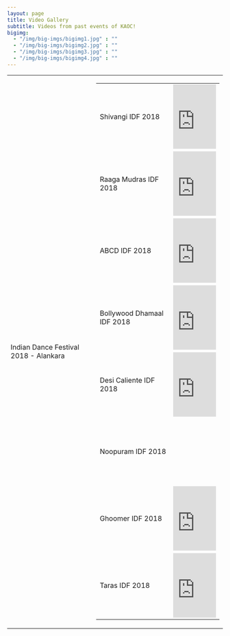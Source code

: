 ```yaml
---
layout: page
title: Video Gallery
subtitle: Videos from past events of KAOC!
bigimg:
  - "/img/big-imgs/bigimg1.jpg" : ""
  - "/img/big-imgs/bigimg2.jpg" : ""
  - "/img/big-imgs/bigimg3.jpg" : ""
  - "/img/big-imgs/bigimg4.jpg" : ""
---
```

<table>
  <tr><td> Indian Dance Festival 2018 - Alankara
    </td><td>
    <table>
      <tr><td> Shivangi IDF 2018 </td><td> <iframe width="100" height="150" src="https://www.youtube.com/embed/-5Oase5Pqxo" frameborder="0" allow="autoplay; encrypted-media" allowfullscreen></iframe> </td></tr>
      <tr><td> Raaga Mudras IDF 2018 </td><td> <iframe width="100" height="150" src="https://www.youtube.com/embed/FXJzDowr8tg" frameborder="0" allow="autoplay; encrypted-media" allowfullscreen></iframe> </td></tr>
      <tr><td> ABCD IDF 2018 </td><td> <iframe width="100" height="150" src="https://www.youtube.com/embed/S3Tw7IhXxvY" frameborder="0" allow="autoplay; encrypted-media" allowfullscreen></iframe> </td></tr>
      <tr><td> Bollywood Dhamaal IDF 2018 </td><td> <iframe width="100" height="150" src="https://www.youtube.com/embed/a4X5RHNU1N4" frameborder="0" allow="autoplay; encrypted-media" allowfullscreen></iframe> </td></tr>      
      <tr><td> Desi Caliente IDF 2018 </td><td> <iframe width="100" height="150" src="https://www.youtube.com/embed/5jai-9D2NB0" frameborder="0" allow="autoplay; encrypted-media" allowfullscreen></iframe> </td></tr>
      <tr><td> Noopuram IDF 2018 </td><td> <iframe width="100" height="150" src=""https://www.youtube.com/embed/-E-kamqTWgU"" frameborder="0" allow="autoplay; encrypted-media" allowfullscreen></iframe> </td></tr>
      <tr><td> Ghoomer IDF 2018 </td><td> <iframe width="100" height="150" src="https://www.youtube.com/embed/qZptojG5eHQ" frameborder="0" allow="autoplay; encrypted-media" allowfullscreen></iframe> </td></tr> 
      <tr><td> Taras IDF 2018 </td><td> <iframe width="100" height="150" src="https://www.youtube.com/embed/sSqGwj5idFA" frameborder="0" allow="autoplay; encrypted-media" allowfullscreen></iframe> </td></tr>    
     </table>
    </td></tr>
    </table>
